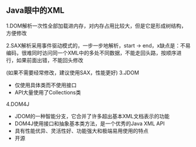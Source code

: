 ## Java眼中的XML

1.DOM解析一次性全部加载进内存，对内存占用比较大，但是它是形成树结构，方便修改

2.SAX解析采用事件驱动模式的，一步一步地解析，start -> end，x缺点是：不易编码，很难同时访问同一个XML中的多处不同数据，不能走回头路，按顺序进行，如果前面出错，不能回头修改 

(如果不需要经常修改，建议使用SAX，性能更好)
3.JDOM

* 仅使用具体类而不使用接口
* API大量使用了Collections类

4.DOM4J

* JDOM的一种智能分支，它合并了许多超出基本XML文档表示的功能
* DOM4J使用接口和抽象基本类方法，是一个优秀的Java XML API
* 具有性能优异、灵活性好、功能强大和极端易用使用的特点
* 开源

 